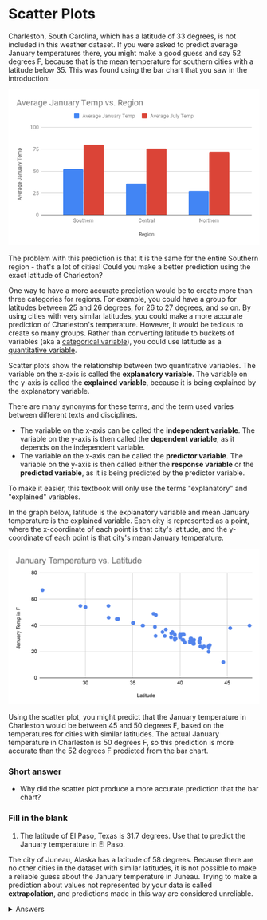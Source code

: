 <!-- Copyright (C)  Google, Runestone Interactive LLC
  This work is licensed under the Creative Commons Attribution-ShareAlike 4.0
  International License. To view a copy of this license, visit
  http://creativecommons.org/licenses/by-sa/4.0/. -->

Scatter Plots
=============

Charleston, South Carolina, which has a latitude of 33 degrees, is not
included in this weather dataset. If you were asked to predict average
January temperatures there, you might make a good guess and say 52
degrees F, because that is the mean temperature for southern cities with
a latitude below 35. This was found using the bar chart that you saw in
the introduction:

![Bar chart of average temperatures and latitude.](figures/scatter3.png)

The problem with this prediction is that it is the same for the entire
Southern region - that's a lot of cities! Could you make a better
prediction using the exact latitude of Charleston?

One way to have a more accurate prediction would be to create more than
three categories for regions. For example, you could have a group for
latitudes between 25 and 26 degrees, for 26 to 27 degrees, and so on. By
using cities with very similar latitudes, you could make a more accurate
prediction of Charleston's temperature. However, it would be tedious to
create so many groups. Rather than converting latitude to buckets of
variables (aka a [categorical
variable](../basic_descriptive_statistics/variables.md)),
you could use latitude as a [quantitative
variable](../basic_descriptive_statistics/variables.md).

Scatter plots show the relationship between two quantitative variables.
The variable on the x-axis is called the **explanatory variable**. The
variable on the y-axis is called the **explained variable**, because it
is being explained by the explanatory variable.

There are many synonyms for these terms, and the term used varies
between different texts and disciplines.

-   The variable on the x-axis can be called the **independent
    variable**. The variable on the y-axis is then called the
    **dependent variable**, as it depends on the independent variable.
-   The variable on the x-axis can be called the **predictor variable**.
    The variable on the y-axis is then called either the **response
    variable** or the **predicted variable**, as it is being predicted
    by the predictor variable.

To make it easier, this textbook will only use the terms "explanatory"
and "explained" variables.

In the graph below, latitude is the explanatory variable and mean
January temperature is the explained variable. Each city is represented
as a point, where the x-coordinate of each point is that city's
latitude, and the y-coordinate of each point is that city's mean January
temperature.

![A scatterplot of latitude and average January temperatures.](figures/latitude_vs_temp.png)

Using the scatter plot, you might predict that the January temperature
in Charleston would be between 45 and 50 degrees F, based on the
temperatures for cities with similar latitudes. The actual January
temperature in Charleston is 50 degrees F, so this prediction is more
accurate than the 52 degrees F predicted from the bar chart.

### Short answer

- Why did the scatter plot produce a more accurate prediction
that the bar chart?

### Fill in the blank

1. The latitude of El Paso, Texas is 31.7 degrees. Use that to
predict the January temperature in El Paso.

The city of Juneau, Alaska has a latitude of 58 degrees. Because there
are no other cities in the dataset with similar latitudes, it is not
possible to make a reliable guess about the January temperature in
Juneau. Trying to make a prediction about values not represented by your
data is called **extrapolation**, and predictions made in this way are
considered unreliable.

<details>
<summary>Answers</summary>
<br>
 
1. An answer between 45 and 55 or so.
 
</details>
